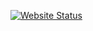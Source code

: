 [![Website Status](https://img.shields.io/website-up-down-green-red/https/jobpredictorproject.netlify.app)](https://jobpredictorproject.netlify.app)